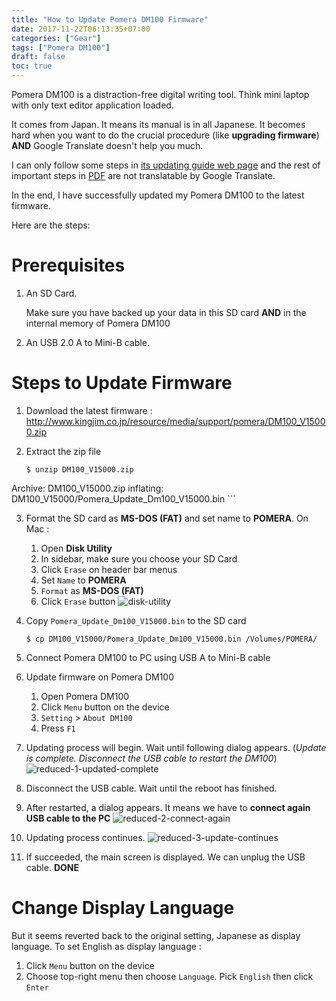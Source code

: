 ```yaml
---
title: "How to Update Pomera DM100 Firmware"
date: 2017-11-22T06:13:35+07:00
categories: ["Gear"]
tags: ["Pomera DM100"]
draft: false
toc: true
---
```


Pomera DM100 is a distraction-free digital writing tool. Think mini laptop with only text editor application loaded.

It comes from Japan. It means its manual is in all Japanese. It becomes hard when you want to do the crucial procedure (like **upgrading firmware**) **AND** Google Translate doesn't help you much.

I can only follow some steps in [its updating guide web page](https://translate.google.co.id/translate?hl=en&sl=ja&u=http://www.kingjim.co.jp/support/pomera/software/dm100&prev=search) and the rest of important steps in [PDF](http://www.kingjim.co.jp/resource/media/support/pomera/update_dm100.pdf) are not translatable by Google Translate.

In the end, I have successfully updated my Pomera DM100 to the latest firmware.

Here are the steps:

<!--more-->

# Prerequisites
1. An SD Card.
	
	Make sure you have backed up your data in this SD card **AND** in the internal memory of Pomera DM100
2. An USB 2.0 A to Mini-B cable.

# Steps to Update Firmware

1. Download the latest firmware : http://www.kingjim.co.jp/resource/media/support/pomera/DM100_V15000.zip

2. Extract the zip file

	```
	$ unzip DM100_V15000.zip
Archive:  DM100_V15000.zip
  inflating: DM100_V15000/Pomera_Update_Dm100_V15000.bin
	```

3. Format the SD card as **MS-DOS (FAT)** and set name to **POMERA**. 
On Mac :
	1. Open **Disk Utility**
	2. In sidebar, make sure you choose your SD Card
	3. Click `Erase` on header bar menus
	4. Set `Name` to **POMERA**
	5. `Format` as **MS-DOS (FAT)**
	6. Click `Erase` button
![disk-utility](https://user-images.githubusercontent.com/55460/33103742-c3281bee-cf56-11e7-9d20-126f85a8b514.png)

4. Copy `Pomera_Update_Dm100_V15000.bin` to the SD card
	
	```
	$ cp DM100_V15000/Pomera_Update_Dm100_V15000.bin /Volumes/POMERA/
	```

4. Connect Pomera DM100 to PC using USB A to Mini-B cable
5. Update firmware on Pomera DM100
	1. Open Pomera DM100
	2. Click `Menu` button on the device
	3. `Setting` > `About DM100`
	4. Press `F1`
5. Updating process will begin. Wait until following dialog appears. (*Update is complete. Disconnect the USB cable to restart the DM100*)
![reduced-1-updated-complete](https://user-images.githubusercontent.com/55460/33152572-d9be37da-d00f-11e7-8c84-0f1e4d38a86f.jpg)
6. Disconnect the USB cable. Wait until the reboot has finished.
7. After restarted, a dialog appears. It means we have to **connect again USB cable to the PC**
![reduced-2-connect-again](https://user-images.githubusercontent.com/55460/33152517-a06595be-d00f-11e7-89cd-afe24386e61d.jpg)
9. Updating process continues.
![reduced-3-update-continues](https://user-images.githubusercontent.com/55460/33152704-9191d2b8-d010-11e7-960d-9df3b3a54153.jpg)
11. If succeeded, the main screen is displayed. We can unplug the USB cable. **DONE**

# Change Display Language

But it seems reverted back to the original setting, Japanese as display language. To set English as display language :

1.  Click `Menu` button on the device
2.  Choose top-right menu then choose `Language`. Pick `English` then click `Enter`

